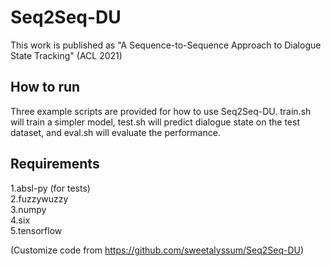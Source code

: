 # Seq2Seq-DU

This work is published as "A Sequence-to-Sequence Approach to Dialogue State Tracking" (ACL 2021)

## How to run
Three example scripts are provided for how to use Seq2Seq-DU. train.sh will train a simpler model, test.sh will predict dialogue state on the test dataset, and eval.sh will evaluate the performance.

## Requirements
1.absl-py (for tests)<br> 
2.fuzzywuzzy<br> 
3.numpy<br> 
4.six<br> 
5.tensorflow


(Customize code from https://github.com/sweetalyssum/Seq2Seq-DU)